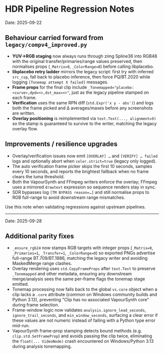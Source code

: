 # HDR Pipeline Regression Notes

Date: 2025-09-22

## Behaviour carried forward from `legacy/compv4_improved.py`
- **YUV→RGB staging** now always runs through zimg Spline36 into RGB48 with the original transfer/primaries/range values
  preserved, then normalises props (`_Matrix=0`, `_ColorRange=0`) before calling libplacebo.
- **libplacebo retry ladder** mirrors the legacy script: first try with inferred `src_csp`, fall back to placebo inference,
  then force PQ/BT.2020 while logging `[Tonemap attempt X failed]` messages.
- **Frame props** for the final clip include `_Tonemapped="placebo:<curve>,dpd=<>,dst_max=<>"`, just as the legacy
  pipeline stamped on each frame.
- **Verification** uses the same RPN diff (`std.Expr('x y - abs')`) and logs both the frame picked and Δ averages/maxes
  before any screenshots are written.
- **Overlay positioning** is reimplemented via `text.Text(..., alignment=9)` so the stamp is guaranteed to survive to the
  writer, matching the legacy overlay flow.

## Improvements / resilience upgrades
- Overlay/verification issues now emit `[OVERLAY] …` and `[VERIFY] … failed` logs and optionally abort when
  `color.strict=true` (legacy only logged).
- The auto verification frame picker skips the first 10 seconds, samples every 10 seconds, and reports the brightest
  fallback when no frame clears the luma threshold.
- Both the VapourSynth and FFmpeg writers enforce the overlay; FFmpeg uses a mirrored `drawtext` expression so sequence
  renders stay in sync.
- SDR bypasses log `[TM BYPASS reason=…]` and still normalise props to RGB full-range to avoid downstream range
  mismatches.

Use this note when validating regressions against upstream pipelines.

---

Date: 2025-09-28

## Additional parity fixes
- `_ensure_rgb24` now stamps RGB targets with integer props (`_Matrix=0`, `_Primaries=1`, `_Transfer=1`, `_ColorRange=0`) so
  exported PNGs advertise full-range BT.709/BT.1886, matching the legacy writer and avoiding MaskedMerge range clashes.
- Overlay rendering uses `std.CopyFrameProps` after `text.Text` to preserve `_Tonemapped` and other metadata, ensuring any
  downstream merge/analysis sees the same per-frame flags the tonemap stage emitted.
- Tonemap processing now falls back to the global `vs.core` object when a clip lacks a `.core` attribute (common on
  Windows community builds and Python 3.13), preventing "Clip has no associated VapourSynth core" during frame selection.
- Frame-window logic now validates `analysis.ignore_lead_seconds`, `ignore_trail_seconds`, and `min_window_seconds`,
  surfacing a clear error if these values are not numeric instead of failing with a Python type error mid-run.
- VapourSynth frame-prop stamping detects bound methods (e.g. `clip.std.SetFrameProp`) and avoids passing the clip twice,
  eliminating the `float(... VideoNode)` crash encountered on Windows/Python 3.13 during analysis tonemapping.
